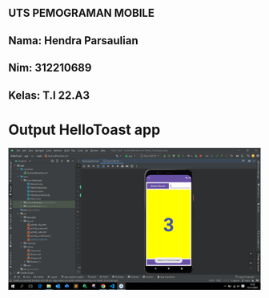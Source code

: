 ## UTS PEMOGRAMAN MOBILE
## Nama: Hendra Parsaulian
## Nim: 312210689
## Kelas: T.I 22.A3

# Output HelloToast app
![gambar](https://github.com/Hendraparsaulian28/UTS-Pemograman-Mobile/blob/main/pm1.PNG)
